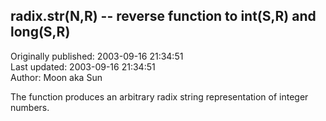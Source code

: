 ## radix.str(N,R) -- reverse function to int(S,R) and long(S,R)  
Originally published: 2003-09-16 21:34:51  
Last updated: 2003-09-16 21:34:51  
Author: Moon aka Sun  
  
The function produces an arbitrary radix string representation of integer numbers.